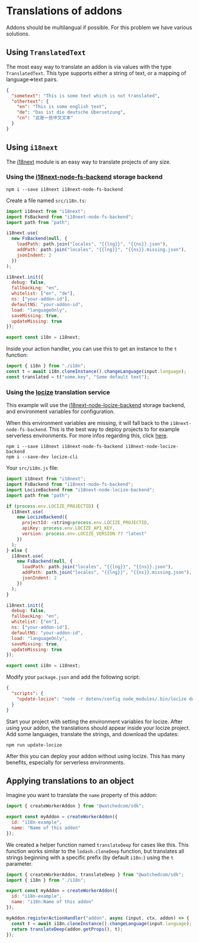 # Translations of addons

Addons should be multilangual if possible. For this problem we have various solutions.

## Using `TranslatedText`

The most easy way to translate an addon is via values with the type `TranslatedText`.
This type supports either a string of text, or a mapping of language=>text pairs.

```json
{
  "sometext": "This is some text which is not translated",
  "othertext": {
    "en": "This is some english text",
    "de": "Das ist die deutsche Übersetzung",
    "cn": "这是一些中文文本"
  }
}
```

## Using `i18next`

The [i18next](https://www.i18next.com/) module is an easy way to translate projects of any size.

### Using the [i18next-node-fs-backend](https://github.com/i18next/i18next-node-fs-backend) storage backend

```shell
npm i --save i18next i18next-node-fs-backend
```

Create a file named `src/i18n.ts`:

```javascript
import i18next from "i18next";
import FsBackend from "i18next-node-fs-backend";
import path from "path";

i18next.use(
  new FsBackend(null, {
    loadPath: path.join("locales", "{{lng}}", "{{ns}}.json"),
    addPath: path.join("locales", "{{lng}}", "{{ns}}.missing.json"),
    jsonIndent: 2
  })
);

i18next.init({
  debug: false,
  fallbackLng: "en",
  whitelist: ["en", "de"],
  ns: ["your-addon-id"],
  defaultNS: "your-addon-id",
  load: "languageOnly",
  saveMissing: true,
  updateMissing: true
});

export const i18n = i18next;
```

Inside your action handler, you can use this to get an instance to the `t` function:

```javascript
import { i18n } from "./i18n";
const t = await i18n.cloneInstance().changeLanguage(input.language);
const translated = t("some.key", "Some default text");
```

### Using the [locize](https://www.locize.io/) translation service

This example will use the [i18next-node-locize-backend](https://github.com/locize/i18next-node-locize-backend) storage backend, and environment variables for configuration.

When this environment variables are missing, it will fall back to the `i18next-node-fs-backend`. This is the best way to deploy projects to for example serverless environments. For more infos regarding this, click [here](https://github.com/locize/i18next-node-locize-backend#important-advice-for-serverless-environments---aws-lambda-google-cloud-functions-azure-functions-etc).

```shell
npm i --save i18next i18next-node-fs-backend i18next-node-locize-backend
npm i --save-dev locize-cli
```

Your `src/i18n.js` file:

```javascript
import i18next from "i18next";
import FsBackend from "i18next-node-fs-backend";
import LocizeBackend from "i18next-node-locize-backend";
import path from "path";

if (process.env.LOCIZE_PROJECTID) {
  i18next.use(
    new LocizeBackend({
      projectId: <string>process.env.LOCIZE_PROJECTID,
      apiKey: process.env.LOCIZE_API_KEY,
      version: process.env.LOCIZE_VERSION ?? "latest"
    })
  );
} else {
  i18next.use(
    new FsBackend(null, {
      loadPath: path.join("locales", "{{lng}}", "{{ns}}.json"),
      addPath: path.join("locales", "{{lng}}", "{{ns}}.missing.json"),
      jsonIndent: 2
    })
  );
}

i18next.init({
  debug: false,
  fallbackLng: "en",
  whitelist: ["en"],
  ns: ["your-addon-id"],
  defaultNS: "your-addon-id",
  load: "languageOnly",
  saveMissing: true,
  updateMissing: true
});

export const i18n = i18next;
```

Modify your `package.json` and add the following script:

```json
{
  "scripts": {
    "update-locize": "node -r dotenv/config node_modules/.bin/locize download --path locales --clean=true"
  }
}
```

Start your project with setting the environment variables for locize. After using your addon, the translations should appear inside your locize project. Add some languages, translate the strings, and download the updates:

```shell
npm run update-locize
```

After this you can deploy your addon without using locize. This has many benefits, especially for serverless environments.

## Applying translations to an object

Imagine you want to translate the `name` property of this addon:

```javascript
import { createWorkerAddon } from "@watchedcom/sdk";

export const myAddon = createWorkerAddon({
  id: "i18n-example",
  name: "Name of this addon"
});
```

We created a helper function named `translateDeep` for cases like this. This function works similar to the `lodash.cloneDeep` function, but translates all strings beginning with a specific prefix (by default `i18n:`) using the `t` parameter.

```javascript
import { createWorkerAddon, translateDeep } from "@watchedcom/sdk";
import { i18n } from "./i18n";

export const myAddon = createWorkerAddon({
  id: "i18n-example",
  name: "i18n:Name of this addon"
});

myAddon.registerActionHandler("addon", async (input, ctx, addon) => {
  const t = await i18n.cloneInstance().changeLanguage(input.language);
  return translateDeep(addon.getProps(), t);
});
```
